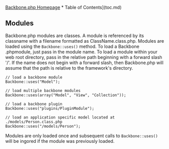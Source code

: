 [Backbone.php Homepage](https://github.com/jamesatracy/Backbone.php) * Table of Contents](toc.md)

## Modules

Backbone.php modules are classes. A module is referenced by its classname with a filename formatted as ClassName.class.php. Modules are loaded using the `Backbone::uses()` method. To load a Backbone .phpmodule, just pass in the module name. To load a module within your web root directory, pass in the relative path beginning with a forward slash '/'. If the name does not begin with a forward slash, then Backbone.php will assume that the path is relative to the framework's directory.

	// load a backbone module
	Backbone::uses("Model");
	
	// load multiple backbone modules
	Backbone::uses(array("Model", "View", "Collection"));
	
	// load a backbone plugin
	Backbone::uses("plugins/PluginModule");
	
	// load an application specific model located at ./models/Person.class.php
	Backbone::uses("/models/Person");

Modules are only loaded once and subsequent calls to `Backbone::uses()` will be ingored if the module was previously loaded.
